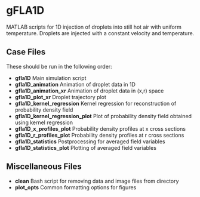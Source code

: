 # gFLA1D

MATLAB scripts for 1D injection of droplets into still hot air with uniform temperature. Droplets are injected with a constant velocity and temperature.

## Case Files

These should be run in the following order:

- **gfla1D** Main simulation script
- **gfla1D_animation** Animation of droplet data in 1D
- **gfla1D_animation_xr** Animation of droplet data in (x,r) space
- **gfla1D_plot_xr** Droplet trajectory plot
- **gfla1D_kernel_regression** Kernel regression for reconstruction of probability density field
- **gfla1D_kernel_regression_plot** Plot of probability density field obtained using kernel regression
- **gfla1D_x_profiles_plot** Probability density profiles at x cross sections
- **gfla1D_r_profiles_plot** Probability density profiles at r cross sections
- **gfla1D_statistics** Postprocessing for averaged field variables
- **gfla1D_statistics_plot** Plotting of averaged field variables

## Miscellaneous Files

- **clean** Bash script for removing data and image files from directory
- **plot_opts** Common formatting options for figures
